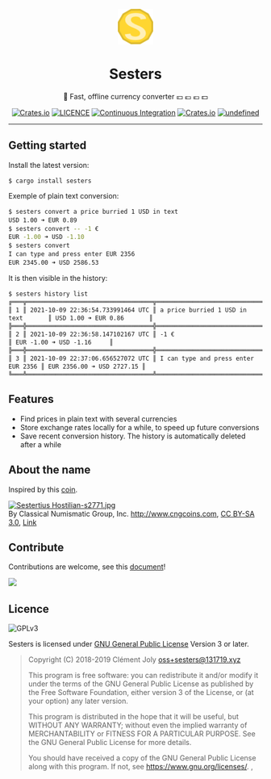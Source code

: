 <!-- insert
---
title: "Sesters"
date: 2021-08-21T04:48:15
description: "💱 Fast, offline currency converter 💴 💷 💶 💵"
tags:
- Rust
- Finance
---
end_insert -->
<!-- remove -->
<div id="home-anchor"></div>
<div align="center">

  <img
       src="https://raw.githubusercontent.com/cljoly/sesters/master/logo76.png"
       height="70"
       width="70"
       >

<h1 alig="center">
  Sesters
</h1>

💱 Fast, offline currency converter 💴 💷 💶 💵
<!-- end_remove -->

<!-- insert
{{< github_badge >}}

{{< rawhtml >}}
<div class="badges">
end_insert -->
<!-- remove -->
</div>

<p align="center">
<!-- end_remove -->
<a href="https://cj.rs/sesters#getting-started"><img src="https://img.shields.io/badge/🚀 getting-started-yellow?style=flat-square" class="badges" alt="Crates.io" /></a> </a><a href="#contribute"><img src="https://img.shields.io/github/license/cljoly/sesters.svg?color=blueviolet&label=contribute&style=flat-square" alt="LICENCE" /></a> <a href="https://github.com/cljoly/sesters/actions/"><img src="https://github.com/cljoly/sesters/workflows/CI/badge.svg" alt="Continuous Integration" /></a> <a href="https://crates.io/crates/sesters"><img src="https://img.shields.io/crates/v/sesters.svg?color=blue&style=flat-square" alt="Crates.io" /></a> <a href="https://crates.io/crates/sesters"><img alt="undefined" src="https://img.shields.io/crates/d/sesters.svg?color=brightgreen&style=flat-square"></a>
<!-- remove -->
</p>
<!-- end_remove -->

<!-- insert
</div>
{{< /rawhtml >}}
end_insert -->

******************************************

## Getting started

Install the latest version:

```
$ cargo install sesters
```

Exemple of plain text conversion:
```sh
$ sesters convert a price burried 1 USD in text
USD 1.00 ➜ EUR 0.89
$ sesters convert -- -1 €
EUR -1.00 ➜ USD -1.10
$ sesters convert
I can type and press enter EUR 2356
EUR 2345.00 ➜ USD 2586.53
```
It is then visible in the history:
```
$ sesters history list
╔═══╦═══════════════════════════════════╦═════════════════════════════════════╦═══════════════════════════╗
║ 1 ║ 2021-10-09 22:36:54.733991464 UTC ║ a price burried 1 USD in text       ║ USD 1.00 ➜ EUR 0.86       ║
╠═══╬═══════════════════════════════════╬═════════════════════════════════════╬═══════════════════════════╣
║ 2 ║ 2021-10-09 22:36:58.147102167 UTC ║ -1 €                                ║ EUR -1.00 ➜ USD -1.16     ║
╠═══╬═══════════════════════════════════╬═════════════════════════════════════╬═══════════════════════════╣
║ 3 ║ 2021-10-09 22:37:06.656527072 UTC ║ I can type and press enter EUR 2356 ║ EUR 2356.00 ➜ USD 2727.15 ║
╚═══╩═══════════════════════════════════╩═════════════════════════════════════╩═══════════════════════════╝
```

## Features

- Find prices in plain text with several currencies
- Store exchange rates locally for a while, to speed up future conversions
- Save recent conversion history. The history is automatically deleted after a while

## About the name

Inspired by this [coin](https://en.wikipedia.org/wiki/Sestertius).

<!-- insert
{{< rawhtml >}}
end_insert -->

<p><a href="https://commons.wikimedia.org/wiki/File:Sestertius_Hostilian-s2771.jpg#/media/File:Sestertius_Hostilian-s2771.jpg"><img src="https://upload.wikimedia.org/wikipedia/commons/f/f3/Sestertius_Hostilian-s2771.jpg" alt="Sestertius Hostilian-s2771.jpg"></a><br>By Classical Numismatic Group, Inc. <a rel="nofollow" class="external free" href="http://www.cngcoins.com">http://www.cngcoins.com</a>, <a href="http://creativecommons.org/licenses/by-sa/3.0/" title="Creative Commons Attribution-Share Alike 3.0">CC BY-SA 3.0</a>, <a href="https://commons.wikimedia.org/w/index.php?curid=380116">Link</a></p>

<!-- insert
{{< /rawhtml >}}
end_insert -->

## Contribute

Contributions are welcome, see this [document](https://cj.rs/docs/contribute/)!

[![](https://img.shields.io/github/issues/cljoly/sesters/good%20first%20issue)](https://github.com/cljoly/sesters/issues?q=is%3Aopen+is%3Aissue+label%3A%22good+first+issue%22)

## Licence

![GPLv3](https://www.gnu.org/graphics/gplv3-127x51.png)

Sesters is licensed under [GNU General Public License](https://www.gnu.org/licenses/gpl.html) Version 3 or later.

> Copyright (C) 2018-2019  Clément Joly <oss+sesters@131719.xyz>
> 
> This program is free software: you can redistribute it and/or modify
> it under the terms of the GNU General Public License as published by
> the Free Software Foundation, either version 3 of the License, or
> (at your option) any later version.
> 
> This program is distributed in the hope that it will be useful,
> but WITHOUT ANY WARRANTY; without even the implied warranty of
> MERCHANTABILITY or FITNESS FOR A PARTICULAR PURPOSE.  See the
> GNU General Public License for more details.
> 
> You should have received a copy of the GNU General Public License
> along with this program.  If not, see <https://www.gnu.org/licenses/>.
,
